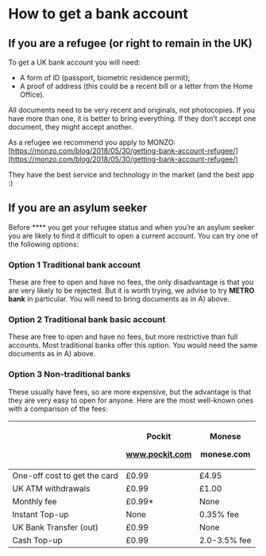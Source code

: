 # How to get a bank account

## If you are a refugee (or right to remain in the UK)

To get a UK bank account you will need:

* A form of ID (passport, biometric residence permit);
* A proof of address (this could be a recent bill or a letter from the Home Office).

All documents need to be very recent and originals, not photocopies. If you have more than one, it is better to bring everything. If they don’t accept one document, they might accept another.

As a refugee we recommend you apply to MONZO: [https://monzo.com/blog/2018/05/30/getting-bank-account-refugee/](https://monzo.com/blog/2018/05/30/getting-bank-account-refugee/)

They have the best service and technology in the market (and the best app :)

## If you are an asylum seeker

Before **** you get your refugee status and when you’re an asylum seeker you are likely to find it difficult to open a current account. You can try one of the following options:

### Option 1 Traditional bank account

These are free to open and have no fees, the only disadvantage is that you are very likely to be rejected. But it is worth trying, we advise to try **METRO bank** in particular. You will need to bring documents as in A) above.

### Option 2 Traditional bank basic account

These are free to open and have no fees, but more restrictive than full accounts. Most traditional banks offer this option. You would need the same documents as in A) above.

### Option 3 Non-traditional banks

These usually have fees, so are more expensive, but the advantage is that they are very easy to open for anyone. Here are the most well-known ones with a comparison of the fees:

|                              | <p><strong>Pockit</strong></p><p> <strong>www.pockit.com</strong></p> | <p><strong>Monese</strong></p><p> <strong>monese.com</strong></p> |
| ---------------------------- | --------------------------------------------------------------------- | ----------------------------------------------------------------- |
| One-off cost to get the card | £0.99                                                                 | £4.95                                                             |
| UK ATM withdrawals           | £0.99                                                                 | £1.00                                                             |
| Monthly fee                  | £0.99\*                                                               | None                                                              |
| Instant Top-up               | None                                                                  | 0.35% fee                                                         |
| UK Bank Transfer (out)       | £0.99                                                                 | None                                                              |
| Cash Top-up                  | £0.99                                                                 | 2.0-3.5% fee                                                      |
